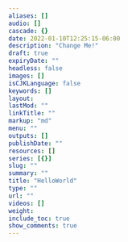 ```yaml
---
aliases: []
audio: []
cascade: {}
date: 2022-01-10T12:25:15-06:00
description: "Change Me!"
draft: true
expiryDate: ""
headless: false
images: []
isCJKLanguage: false
keywords: []
layout: 
lastMod: ""
linkTitle: ""
markup: "md"
menu: ""
outputs: []
publishDate: ""
resources: []
series: [{}]
slug: ""
summary: ""
title: "HelloWorld"
type: ""
url: ""
videos: []
weight: 
include_toc: true
show_comments: true
---
```


